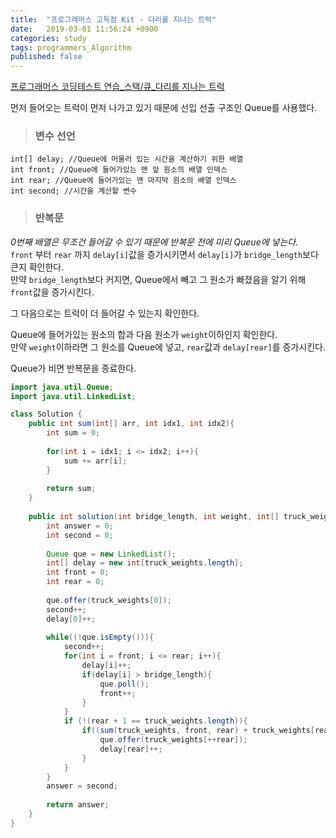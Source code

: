 ```yaml
---
title:  "프로그래머스 고득점 Kit - 다리를 지나는 트럭"
date:   2019-03-01 11:56:24 +0900
categories: study
tags: programmers_Algorithm
published: false
---
```


[프로그래머스 코딩테스트 연습_스택/큐_다리를 지나는 트럭](https://programmers.co.kr/learn/courses/30/lessons/42583?language=java)

먼저 들어오는 트럭이 먼저 나가고 있기 때문에 선입 선출 구조인 Queue를 사용했다.  

> ### 변수 선언

```
int[] delay; //Queue에 머물러 있는 시간을 계산하기 위한 배열
int front; //Queue에 들어가있는 맨 앞 원소의 배열 인덱스
int rear; //Queue에 들어가있는 맨 마지막 원소의 배열 인덱스
int second; //시간을 계산할 변수
```

> ### 반복문 

_0번째 배열은 무조건 들어갈 수 있기 때문에 반복문 전에 미리 Queue에 넣는다._  
`front` 부터 `rear` 까지 `delay[i]`값을 증가시키면서 `delay[i]`가 `bridge_length`보다 큰지 확인한다.  
만약 `bridge_length`보다 커지면, Queue에서 빼고 그 원소가 빠졌음을 알기 위해 `front`값을 증가시킨다.  
  
그 다음으로는 트럭이 더 들어갈 수 있는지 확인한다.  
  
Queue에 들어가있는 원소의 합과 다음 원소가 `weight`이하인지 확인한다.  
만약 `weight`이하라면 그 원소를 Queue에 넣고, `rear`값과 `delay[rear]`를 증가시킨다.
  
Queue가 비면 반복문을 종료한다.
  
```java
import java.util.Queue;
import java.util.LinkedList;

class Solution {
    public int sum(int[] arr, int idx1, int idx2){
        int sum = 0;
        
        for(int i = idx1; i <= idx2; i++){
            sum += arr[i];    
        }
        
        return sum;
    }
    
    public int solution(int bridge_length, int weight, int[] truck_weights) {
        int answer = 0;
        int second = 0;
        
        Queue que = new LinkedList();
        int[] delay = new int[truck_weights.length];
        int front = 0;
        int rear = 0;
        
        que.offer(truck_weights[0]);
        second++;
        delay[0]++;
        
        while((!que.isEmpty())){
            second++;
            for(int i = front; i <= rear; i++){
                delay[i]++;
                if(delay[i] > bridge_length){
                    que.poll();
                    front++;
                }
            }
            if (!(rear + 1 == truck_weights.length)){
                if((sum(truck_weights, front, rear) + truck_weights[rear + 1]) <= weight){
                    que.offer(truck_weights[++rear]);
                    delay[rear]++;
                }
            }
        }
        answer = second;
        
        return answer;
    }
}
```
